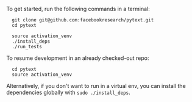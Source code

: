 To get started, run the following commands in a terminal:

```
  git clone git@github.com:facebookresearch/pytext.git
  cd pytext

  source activation_venv
  ./install_deps
  ./run_tests
```

To resume development in an already checked-out repo:

```
  cd pytext
  source activation_venv
```

Alternatively, if you don't want to run in a virtual env, you can install the dependencies globally with `sudo ./install_deps`.
